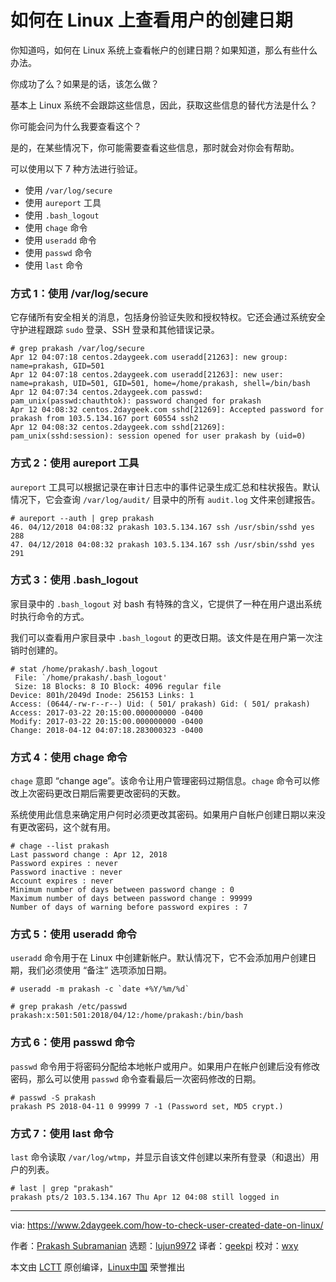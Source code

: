 如何在 Linux 上查看用户的创建日期
======

你知道吗，如何在 Linux 系统上查看帐户的创建日期？如果知道，那么有些什么办法。

你成功了么？如果是的话，该怎么做？

基本上 Linux 系统不会跟踪这些信息，因此，获取这些信息的替代方法是什么？

你可能会问为什么我要查看这个？

是的，在某些情况下，你可能需要查看这些信息，那时就会对你会有帮助。

可以使用以下 7 种方法进行验证。

  * 使用 `/var/log/secure`
  * 使用 `aureport` 工具
  * 使用 `.bash_logout`
  * 使用 `chage` 命令
  * 使用 `useradd` 命令
  * 使用 `passwd` 命令
  * 使用 `last` 命令

### 方式 1：使用 /var/log/secure

它存储所有安全相关的消息，包括身份验证失败和授权特权。它还会通过系统安全守护进程跟踪 `sudo` 登录、SSH 登录和其他错误记录。

```
# grep prakash /var/log/secure
Apr 12 04:07:18 centos.2daygeek.com useradd[21263]: new group: name=prakash, GID=501
Apr 12 04:07:18 centos.2daygeek.com useradd[21263]: new user: name=prakash, UID=501, GID=501, home=/home/prakash, shell=/bin/bash
Apr 12 04:07:34 centos.2daygeek.com passwd: pam_unix(passwd:chauthtok): password changed for prakash
Apr 12 04:08:32 centos.2daygeek.com sshd[21269]: Accepted password for prakash from 103.5.134.167 port 60554 ssh2
Apr 12 04:08:32 centos.2daygeek.com sshd[21269]: pam_unix(sshd:session): session opened for user prakash by (uid=0)
```

### 方式 2：使用 aureport 工具

`aureport` 工具可以根据记录在审计日志中的事件记录生成汇总和柱状报告。默认情况下，它会查询 `/var/log/audit/` 目录中的所有 `audit.log` 文件来创建报告。

```
# aureport --auth | grep prakash
46. 04/12/2018 04:08:32 prakash 103.5.134.167 ssh /usr/sbin/sshd yes 288
47. 04/12/2018 04:08:32 prakash 103.5.134.167 ssh /usr/sbin/sshd yes 291
```

### 方式 3：使用 .bash_logout

家目录中的 `.bash_logout` 对 bash 有特殊的含义，它提供了一种在用户退出系统时执行命令的方式。

我们可以查看用户家目录中 `.bash_logout` 的更改日期。该文件是在用户第一次注销时创建的。

```
# stat /home/prakash/.bash_logout
 File: `/home/prakash/.bash_logout'
 Size: 18 Blocks: 8 IO Block: 4096 regular file
Device: 801h/2049d Inode: 256153 Links: 1
Access: (0644/-rw-r--r--) Uid: ( 501/ prakash) Gid: ( 501/ prakash)
Access: 2017-03-22 20:15:00.000000000 -0400
Modify: 2017-03-22 20:15:00.000000000 -0400
Change: 2018-04-12 04:07:18.283000323 -0400
```

### 方式 4：使用 chage 命令

`chage` 意即 “change age”。该命令让用户管理密码过期信息。`chage` 命令可以修改上次密码更改日期后需要更改密码的天数。

系统使用此信息来确定用户何时必须更改其密码。如果用户自帐户创建日期以来没有更改密码，这个就有用。

```
# chage --list prakash
Last password change : Apr 12, 2018
Password expires : never
Password inactive : never
Account expires : never
Minimum number of days between password change : 0
Maximum number of days between password change : 99999
Number of days of warning before password expires : 7
```

### 方式 5：使用 useradd 命令

`useradd` 命令用于在 Linux 中创建新帐户。默认情况下，它不会添加用户创建日期，我们必须使用 “备注” 选项添加日期。

```
# useradd -m prakash -c `date +%Y/%m/%d`

# grep prakash /etc/passwd
prakash:x:501:501:2018/04/12:/home/prakash:/bin/bash
```

### 方式 6：使用 passwd 命令

`passwd` 命令用于将密码分配给本地帐户或用户。如果用户在帐户创建后没有修改密码，那么可以使用 `passwd` 命令查看最后一次密码修改的日期。

```
# passwd -S prakash
prakash PS 2018-04-11 0 99999 7 -1 (Password set, MD5 crypt.)
```

### 方式 7：使用 last 命令

`last` 命令读取 `/var/log/wtmp`，并显示自该文件创建以来所有登录（和退出）用户的列表。

```
# last | grep "prakash"
prakash pts/2 103.5.134.167 Thu Apr 12 04:08 still logged in
```
--------------------------------------------------------------------------------

via: https://www.2daygeek.com/how-to-check-user-created-date-on-linux/

作者：[Prakash Subramanian][a]
选题：[lujun9972](https://github.com/lujun9972)
译者：[geekpi](https://github.com/geekpi)
校对：[wxy](https://github.com/wxy)

本文由 [LCTT](https://github.com/LCTT/TranslateProject) 原创编译，[Linux中国](https://linux.cn/) 荣誉推出

[a]:https://www.2daygeek.com/author/prakash/
